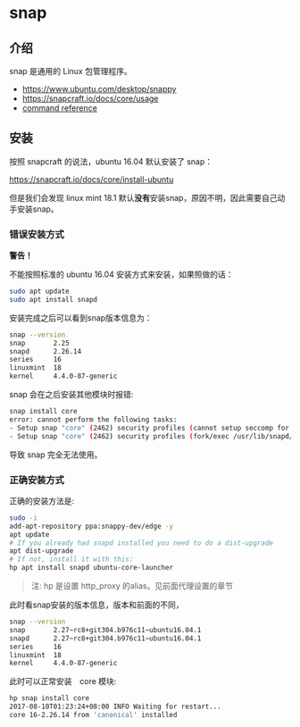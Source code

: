 # snap

## 介绍

snap 是通用的 Linux 包管理程序。

- https://www.ubuntu.com/desktop/snappy
- https://snapcraft.io/docs/core/usage
- [command reference](https://snapcraft.io/docs/reference/snap-command)

## 安装

按照 snapcraft 的说法，ubuntu 16.04 默认安装了 snap：

https://snapcraft.io/docs/core/install-ubuntu

但是我们会发现 linux mint 18.1 默认**没有**安装snap，原因不明，因此需要自己动手安装snap。

### 错误安装方式

**警告！**

不能按照标准的 ubuntu 16.04 安装方式来安装，如果照做的话：

```bash
sudo apt update
sudo apt install snapd
```

安装完成之后可以看到snap版本信息为：

```bash
snap --version
snap       2.25
snapd      2.26.14
series     16
linuxmint  18
kernel     4.4.0-87-generic
```

snap 会在之后安装其他模块时报错:

```bash
snap install core
error: cannot perform the following tasks:
- Setup snap "core" (2462) security profiles (cannot setup seccomp for snap "core": fork/exec /usr/lib/snapd/snap-seccomp: no such file or directory)
- Setup snap "core" (2462) security profiles (fork/exec /usr/lib/snapd/snap-seccomp: no such file or directory)
```

导致 snap 完全无法使用。

### 正确安装方式

正确的安装方法是:

```bash
sudo -i
add-apt-repository ppa:snappy-dev/edge -y
apt update
# If you already had snapd installed you need to do a dist-upgrade
apt dist-upgrade
# If not, install it with this:
hp apt install snapd ubuntu-core-launcher
```

> 注: hp 是设置 http_proxy 的alias。见前面代理设置的章节

此时看snap安装的版本信息，版本和前面的不同，

```bash
snap --version
snap       2.27~rc8+git304.b976c11~ubuntu16.04.1
snapd      2.27~rc8+git304.b976c11~ubuntu16.04.1
series     16
linuxmint  18
kernel     4.4.0-87-generic
```

此时可以正常安装　core 模块:

```bash
hp snap install core
2017-08-10T01:23:24+08:00 INFO Waiting for restart...
core 16-2.26.14 from 'canonical' installed
```
